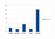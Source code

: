 <img src="https://github.com/AkisParousis/Computer_Architecture/blob/main/2nd%20Lab/Graphs/cpi.png?raw=true" alt="Kitten"
	title="A cute kitten" width="150" height="100" />
